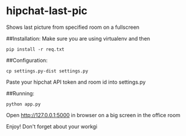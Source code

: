 hipchat-last-pic
================

Shows last picture from specified room on a fullscreen

##Installation:
Make sure you are using virtualenv and then
```
pip install -r req.txt
```

##Configuration:
```
cp settings.py-dist settings.py
```
Paste your hipchat API token and room id into settings.py

##Running:
```
python app.py
```
Open http://127.0.0.1:5000 in browser on a big screen in the office room

Enjoy! Don't forget about your workgi
